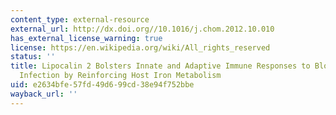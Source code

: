 ```yaml
---
content_type: external-resource
external_url: http://dx.doi.org//10.1016/j.chom.2012.10.010
has_external_license_warning: true
license: https://en.wikipedia.org/wiki/All_rights_reserved
status: ''
title: Lipocalin 2 Bolsters Innate and Adaptive Immune Responses to Blood-stage Malaria
  Infection by Reinforcing Host Iron Metabolism
uid: e2634bfe-57fd-49d6-99cd-38e94f752bbe
wayback_url: ''
---
```

